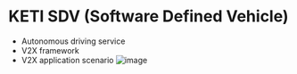 # KETI SDV (Software Defined Vehicle)
- Autonomous driving service
- V2X framework
- V2X application scenario
![image](https://user-images.githubusercontent.com/114464797/218900118-a5cb9c4d-f7dc-49a0-b898-f7a1551e3ad2.png)
